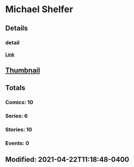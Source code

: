 # Michael  Shelfer 
## Details
### detail
#### [Link](http://marvel.com/comics/creators/13228/michael_shelfer?utm_campaign=apiRef&utm_source=225578a89fc76f3d20fbffda5d17a88d)
## [Thumbnail](http://i.annihil.us/u/prod/marvel/i/mg/b/40/image_not_available.jpg)
## Totals
### Comics: 10
### Series: 6
### Stories: 10
### Events: 0
## Modified: 2021-04-22T11:18:48-0400
